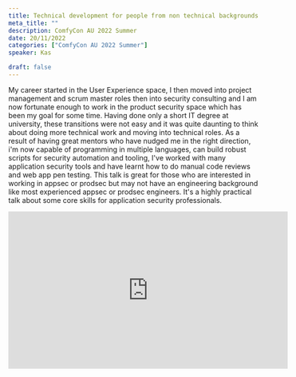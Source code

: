 ```yaml
---
title: Technical development for people from non technical backgrounds (application/product security focus)
meta_title: ""
description: ComfyCon AU 2022 Summer
date: 20/11/2022
categories: ["ComfyCon AU 2022 Summer"]
speaker: Kas

draft: false
---
```

My career started in the User Experience space, I then moved into project management and scrum master roles then into security consulting and I am now fortunate enough to work in the product security space which has been my goal for some time. Having done only a short IT degree at university, these transitions were not easy and it was quite daunting to think about doing more technical work and moving into technical roles. As a result of having great mentors who have nudged me in the right direction, i'm now capable of programming in multiple languages, can build robust scripts for security automation and tooling, I've worked with many application security tools and have learnt how to do manual code reviews and web app pen testing. This talk is great for those who are interested in working in appsec or prodsec but may not have an engineering background like most experienced appsec or prodsec engineers. It's a highly practical talk about some core skills for application security professionals. 


<iframe width="560" height="315" src="https://youtu.be/N5razYX7a3I?si=2wBJ1J2DaVEwZUsD" title="YouTube video player" frameborder="0" allow="accelerometer; autoplay; clipboard-write; encrypted-media; gyroscope; picture-in-picture; web-share" allowfullscreen></iframe>